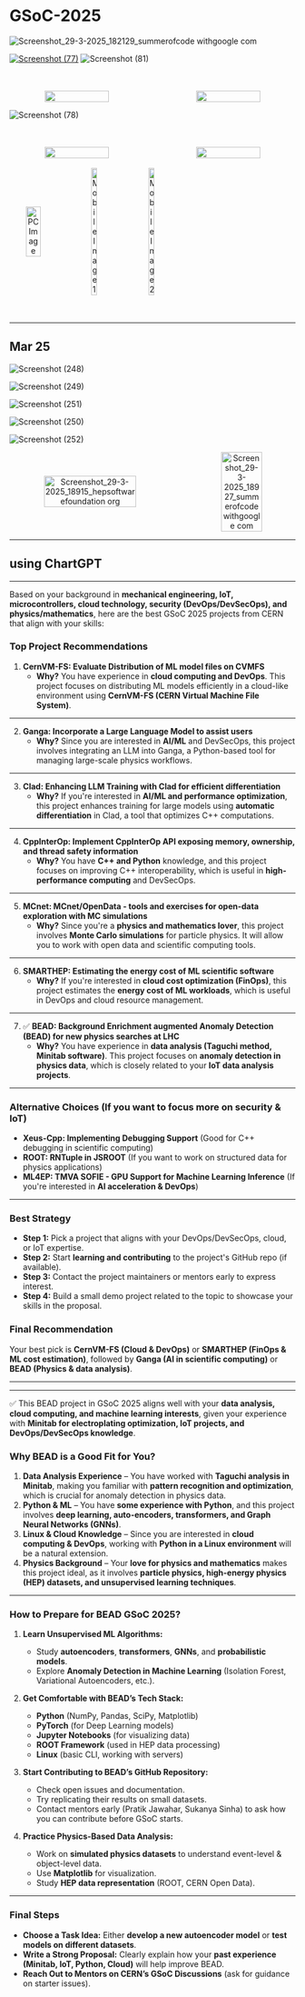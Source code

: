 # GSoC-2025

![Screenshot_29-3-2025_182129_summerofcode withgoogle com](https://github.com/user-attachments/assets/bbbe6ab8-f646-4bba-af43-b1068f56ca01)
</br>

[![Screenshot (77)](https://github.com/user-attachments/assets/bb21909f-c8f8-403b-a872-0c8311f2f1b1)](https://www.gsocorganizations.dev/)
![Screenshot (81)](https://github.com/user-attachments/assets/d9ad1864-9975-48db-a39e-1af0cc8e8a9b)

</br>
</br>

<div style='display:flex; align-items:center; gap: 30px;' align='center'>
<img width="48%" src="https://github.com/user-attachments/assets/d302f2d9-1bdd-419a-9cc6-433dfd5d0a6b">
<img width="48%" src="https://github.com/user-attachments/assets/623d6cfc-bf9f-40a4-adcb-047013cedbec">
</div>

![Screenshot (78)](https://github.com/user-attachments/assets/2153d089-3666-4c9e-9484-f55f651a0e31)

</br>
</br>

<div style='display:flex; align-items:center; gap: 30px;' align='center'>
<img width="48%" src="https://github.com/user-attachments/assets/f58144d2-4baa-4d4f-9659-4d9ea9513a40">
<img width="48%" src="https://github.com/user-attachments/assets/3446805f-c0de-4be1-921b-39f08caa4b9d">
</div>
</br>


<div style='display:flex; align-items:center; gap: 30px;' align='center'>
  <a href="https://hepsoftwarefoundation.org/activities/gsoc.html">
    <img width="55%" src="https://github.com/user-attachments/assets/7b4f1878-73fd-4ce4-9c4f-b0c1349f28a5" alt="PC Image">
  </a>
  <img width="14%" src="https://github.com/user-attachments/assets/3d939068-71b5-4935-91d2-b577bb887ccd" alt="Mobile Image 1">
  <img width="14%" src="https://github.com/user-attachments/assets/f0656d1b-0ab2-412b-95d1-535efc576b8b" alt="Mobile Image 2">
</div>

</br>
</br>

---

## Mar 25

![Screenshot (248)](https://github.com/user-attachments/assets/53a87a80-1141-44d2-8bbf-0d4737905fba)
</br>

![Screenshot (249)](https://github.com/user-attachments/assets/31786e47-5c79-4d4e-aa4d-3b5cdce1412f)
</br>

![Screenshot (251)](https://github.com/user-attachments/assets/d1bdfe97-d14e-46ab-b647-ea4fd7467170)
</br>

![Screenshot (250)](https://github.com/user-attachments/assets/1ffec415-6e90-408c-a4d0-78578a487b42)
</br>

![Screenshot (252)](https://github.com/user-attachments/assets/e5e2eba6-6986-403d-ac2a-80a662708138)
</br>

<div style='display:flex; align-items:center; gap: 30px;' align='center'>
<img width="57%" src="https://github.com/user-attachments/assets/bdc58af2-42f0-4a51-bea7-30800a9f182d" alt="Screenshot_29-3-2025_18915_hepsoftwarefoundation org">
<img width="38%" src="https://github.com/user-attachments/assets/30b48b3a-14ef-4b4e-9e40-cb1e0389624f" alt="Screenshot_29-3-2025_18927_summerofcode withgoogle com">
</div>

---

## using ChartGPT

---

Based on your background in **mechanical engineering, IoT, microcontrollers, cloud technology, security (DevOps/DevSecOps), and physics/mathematics**, here are the best GSoC 2025 projects from CERN that align with your skills:  

### **Top Project Recommendations**  
1. **CernVM-FS: Evaluate Distribution of ML model files on CVMFS**  
   - **Why?** You have experience in **cloud computing and DevOps**. This project focuses on distributing ML models efficiently in a cloud-like environment using **CernVM-FS (CERN Virtual Machine File System)**.  
---
2. **Ganga: Incorporate a Large Language Model to assist users**  
   - **Why?** Since you are interested in **AI/ML** and DevSecOps, this project involves integrating an LLM into Ganga, a Python-based tool for managing large-scale physics workflows.  
---
3. **Clad: Enhancing LLM Training with Clad for efficient differentiation**  
   - **Why?** If you're interested in **AI/ML and performance optimization**, this project enhances training for large models using **automatic differentiation** in Clad, a tool that optimizes C++ computations.  
---
4. **CppInterOp: Implement CppInterOp API exposing memory, ownership, and thread safety information**  
   - **Why?** You have **C++ and Python** knowledge, and this project focuses on improving C++ interoperability, which is useful in **high-performance computing** and DevSecOps.  
---
5. **MCnet: MCnet/OpenData - tools and exercises for open-data exploration with MC simulations**  
   - **Why?** Since you're a **physics and mathematics lover**, this project involves **Monte Carlo simulations** for particle physics. It will allow you to work with open data and scientific computing tools.  
---
6. **SMARTHEP: Estimating the energy cost of ML scientific software**  
   - **Why?** If you're interested in **cloud cost optimization (FinOps)**, this project estimates the **energy cost of ML workloads**, which is useful in DevOps and cloud resource management.  
---
7. ✅ **BEAD: Background Enrichment augmented Anomaly Detection (BEAD) for new physics searches at LHC**  
   - **Why?** You have experience in **data analysis (Taguchi method, Minitab software)**. This project focuses on **anomaly detection in physics data**, which is closely related to your **IoT data analysis projects**.  
---
### **Alternative Choices (If you want to focus more on security & IoT)**  
- **Xeus-Cpp: Implementing Debugging Support** (Good for C++ debugging in scientific computing)  
- **ROOT: RNTuple in JSROOT** (If you want to work on structured data for physics applications)  
- **ML4EP: TMVA SOFIE - GPU Support for Machine Learning Inference** (If you're interested in **AI acceleration & DevOps**)  
---
### **Best Strategy**  
- **Step 1:** Pick a project that aligns with your DevOps/DevSecOps, cloud, or IoT expertise.  
- **Step 2:** Start **learning and contributing** to the project's GitHub repo (if available).  
- **Step 3:** Contact the project maintainers or mentors early to express interest.  
- **Step 4:** Build a small demo project related to the topic to showcase your skills in the proposal.  

### **Final Recommendation**  
Your best pick is **CernVM-FS (Cloud & DevOps)** or **SMARTHEP (FinOps & ML cost estimation)**, followed by **Ganga (AI in scientific computing)** or **BEAD (Physics & data analysis)**. 

---
---

✅ This BEAD project in GSoC 2025 aligns well with your **data analysis, cloud computing, and machine learning interests**, given your experience with **Minitab for electroplating optimization, IoT projects, and DevOps/DevSecOps knowledge**.  

### **Why BEAD is a Good Fit for You?**  
1. **Data Analysis Experience** – You have worked with **Taguchi analysis in Minitab**, making you familiar with **pattern recognition and optimization**, which is crucial for anomaly detection in physics data.  
2. **Python & ML** – You have **some experience with Python**, and this project involves **deep learning, auto-encoders, transformers, and Graph Neural Networks (GNNs)**.  
3. **Linux & Cloud Knowledge** – Since you are interested in **cloud computing & DevOps**, working with **Python in a Linux environment** will be a natural extension.  
4. **Physics Background** – Your **love for physics and mathematics** makes this project ideal, as it involves **particle physics, high-energy physics (HEP) datasets, and unsupervised learning techniques**.  

---

### **How to Prepare for BEAD GSoC 2025?**  
1. **Learn Unsupervised ML Algorithms:**  
   - Study **autoencoders**, **transformers**, **GNNs**, and **probabilistic models**.  
   - Explore **Anomaly Detection in Machine Learning** (Isolation Forest, Variational Autoencoders, etc.).  

2. **Get Comfortable with BEAD’s Tech Stack:**  
   - **Python** (NumPy, Pandas, SciPy, Matplotlib)  
   - **PyTorch** (for Deep Learning models)  
   - **Jupyter Notebooks** (for visualizing data)  
   - **ROOT Framework** (used in HEP data processing)  
   - **Linux** (basic CLI, working with servers)  

3. **Start Contributing to BEAD’s GitHub Repository:**  
   - Check open issues and documentation.  
   - Try replicating their results on small datasets.  
   - Contact mentors early (Pratik Jawahar, Sukanya Sinha) to ask how you can contribute before GSoC starts.  

4. **Practice Physics-Based Data Analysis:**  
   - Work on **simulated physics datasets** to understand event-level & object-level data.  
   - Use **Matplotlib** for visualization.  
   - Study **HEP data representation** (ROOT, CERN Open Data).  

---

### **Final Steps**  
- **Choose a Task Idea:** Either **develop a new autoencoder model** or **test models on different datasets**.  
- **Write a Strong Proposal:** Clearly explain how your **past experience (Minitab, IoT, Python, Cloud)** will help improve BEAD.  
- **Reach Out to Mentors on CERN’s GSoC Discussions** (ask for guidance on starter issues).  
